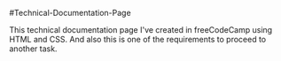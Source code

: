 #Technical-Documentation-Page

This technical documentation page I've created in freeCodeCamp using HTML and CSS.
And also this is one of the requirements to proceed to another task.